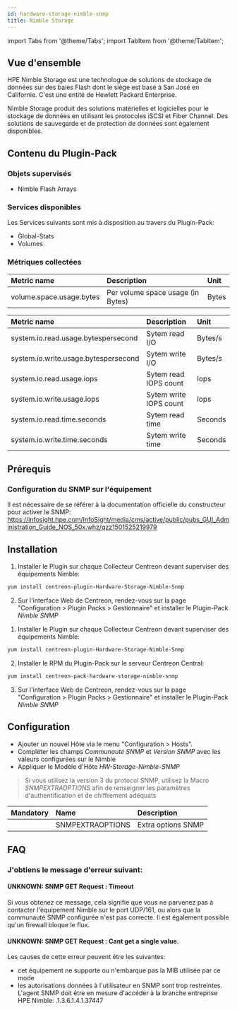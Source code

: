 ```yaml
---
id: hardware-storage-nimble-snmp
title: Nimble Storage
---
```

import Tabs from '@theme/Tabs';
import TabItem from '@theme/TabItem';

## Vue d'ensemble

HPE Nimble Storage est une technologue de solutions de stockage de données sur des baies Flash dont le siège est basé à San José en Californie. C'est une entité de Hewlett Packard Enterprise.

Nimble Storage produit des solutions matérielles et logicielles pour le stockage de données en utilisant les protocoles
iSCSI et Fiber Channel. Des solutions de sauvegarde et de protection de données sont également disponibles.

## Contenu du Plugin-Pack

### Objets supervisés

* Nimble Flash Arrays

### Services disponibles

Les Services suivants sont mis à disposition au travers du Plugin-Pack:

* Global-Stats
* Volumes

### Métriques collectées

<Tabs groupId="operating-systems">
<TabItem value="VolumeUsage" label="VolumeUsage">

| Metric name              | Description                       | Unit  |
| :----------------------- | :-------------------------------- | :---- |
| volume.space.usage.bytes | Per volume space usage (in Bytes) | Bytes |

</TabItem>
<TabItem value="GlobalStats" label="GlobalStats">

| Metric name                          | Description            | Unit    |
| :----------------------------------- | :--------------------- | :------ |
| system.io.read.usage.bytespersecond  | Sytem read I/O         | Bytes/s |
| system.io.write.usage.bytespersecond | Sytem write I/O        | Bytes/s |
| system.io.read.usage.iops            | Sytem read IOPS count  | Iops    |
| system.io.write.usage.iops           | Sytem write IOPS count | Iops    |
| system.io.read.time.seconds          | Sytem read time        | Seconds |
| system.io.write.time.seconds         | Sytem write time       | Seconds |

</TabItem>
</Tabs>

## Prérequis

### Configuration du SNMP sur l'équipement

Il est nécessaire de se référer à la documentation officielle du constructeur pour activer le SNMP:
https://infosight.hpe.com/InfoSight/media/cms/active/public/pubs_GUI_Administration_Guide_NOS_50x.whz/qzz1501525219979

## Installation

<Tabs groupId="operating-systems">
<TabItem value="online" label="Online License">

1. Installer le Plugin sur chaque Collecteur Centreon devant superviser des équipements Nimble:

```bash
yum install centreon-plugin-Hardware-Storage-Nimble-Snmp
```

2. Sur l'interface Web de Centreon, rendez-vous sur la page "Configuration > Plugin Packs > Gestionnaire" et installer le Plugin-Pack *Nimble SNMP*

</TabItem>
<TabItem value="offline" label="Offline License">

1. Installer le Plugin sur chaque Collecteur Centreon devant superviser des équipements Nimble:

```bash
yum install centreon-plugin-Hardware-Storage-Nimble-Snmp
```

2. Installer le RPM du Plugin-Pack sur le serveur Centreon Central:

```bash
yum install centreon-pack-hardware-storage-nimble-snmp
```

3. Sur l'interface Web de Centreon, rendez-vous sur la page "Configuration > Plugin Packs > Gestionnaire" et installer le Plugin-Pack *Nimble SNMP*

</TabItem>
</Tabs>

## Configuration

* Ajouter un nouvel Hôte via le menu "Configuration > Hosts".
* Compléter les champs *Communauté SNMP* et *Version SNMP* avec les valeurs configurées sur le Nimble
* Appliquer le Modèle d'Hôte *HW-Storage-Nimble-SNMP*

> Si vous utilisez la version 3 du protocol SNMP, utilisez la Macro *SNMPEXTRAOPTIONS* afin de renseigner les paramètres
> d'authentification et de chiffrement adéquats

| Mandatory | Name             | Description        |
| :-------- | :--------------- | :----------------- |
|           | SNMPEXTRAOPTIONS | Extra options SNMP |

## FAQ

### J'obtiens le message d'erreur suivant:

#### UNKNOWN: SNMP GET Request : Timeout

Si vous obtenez ce message, cela signifie que vous ne parvenez pas à contacter l'équipement Nimble sur le port UDP/161,
ou alors que la communauté SNMP configurée n'est pas correcte. Il est également possible qu'un firewall bloque le flux.

#### UNKNOWN: SNMP GET Request : Cant get a single value.

Les causes de cette erreur peuvent être les suivantes:
* cet équipement ne supporte ou n'embarque pas la MIB utilisée par ce mode
* les autorisations données à l'utilisateur en SNMP sont trop restreintes.
L'agent SNMP doit être en mesure d'accéder à la branche entreprise HPE Nimble: .1.3.6.1.4.1.37447
